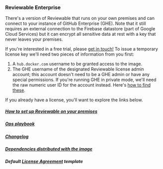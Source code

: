 ### Reviewable Enterprise

There's a version of Reviewable that runs on your own premises and can connect to your instance of GitHub Enterprise (GHE).  Note that it still requires an external connection to the Firebase datastore (part of Google Cloud Services) but it can encrypt all sensitive data at rest with a key that never leaves your premises.

If you're interested in a free trial, please [get in touch!](mailto:support@reviewable.io?subject=Enterprise%20edition)  To issue a temporary license key we'll need two pieces of information from you first:
1. A `hub.docker.com` username to be granted access to the image.
2. The GHE username of the designated Reviewable license admin account; this account doesn't need to be a GHE admin or have any special permissions.  If you're running GHE in private mode, we'll need the raw numeric user ID for the account instead.  Here's [how to find these](https://github.com/Reviewable/Reviewable/blob/master/enterprise/userid.md).

If you already have a license, you'll want to explore the links below.

##### [How to set up Reviewable on your premises](https://github.com/Reviewable/Reviewable/blob/master/enterprise/config.md)

##### [Ops playbook](https://github.com/Reviewable/Reviewable/blob/master/enterprise/operations.md)

##### [Changelog](https://github.com/Reviewable/Reviewable/blob/master/enterprise/changelog.md)

##### [Dependencies distributed with the image](https://github.com/Reviewable/Reviewable/blob/master/enterprise/dependencies.md)

##### Default [License Agreement](https://github.com/Reviewable/Reviewable/raw/master/enterprise/Reviewable%20MLA%20Template.pdf) template
